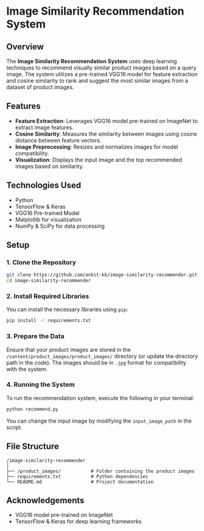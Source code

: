 # Image Similarity Recommendation System

## Overview
The **Image Similarity Recommendation System** uses deep learning techniques to recommend visually similar product images based on a query image. The system utilizes a pre-trained VGG16 model for feature extraction and cosine similarity to rank and suggest the most similar images from a dataset of product images.

## Features
- **Feature Extraction**: Leverages VGG16 model pre-trained on ImageNet to extract image features.
- **Cosine Similarity**: Measures the similarity between images using cosine distance between feature vectors.
- **Image Preprocessing**: Resizes and normalizes images for model compatibility.
- **Visualization**: Displays the input image and the top recommended images based on similarity.

## Technologies Used
- Python
- TensorFlow & Keras
- VGG16 Pre-trained Model
- Matplotlib for visualization
- NumPy & SciPy for data processing

## Setup

### 1. Clone the Repository
```bash
git clone https://github.com/ankit-kk/image-similarity-recommender.git
cd image-similarity-recommender
```

### 2. Install Required Libraries
You can install the necessary libraries using `pip`:
```bash
pip install -r requirements.txt
```

### 3. Prepare the Data
Ensure that your product images are stored in the `/content/product_images/product_images/` directory (or update the directory path in the code). The images should be in `.jpg` format for compatibility with the system.

### 4. Running the System
To run the recommendation system, execute the following in your terminal:
```bash
python recommend.py
```

You can change the input image by modifying the `input_image_path` in the script.

## File Structure
```
/image-similarity-recommender
│
├── /product_images/           # Folder containing the product images
├── requirements.txt           # Python dependencies
└── README.md                  # Project documentation
```

## Acknowledgements
- VGG16 model pre-trained on ImageNet
- TensorFlow & Keras for deep learning frameworks


